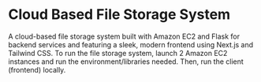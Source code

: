 # Cloud Based File Storage System

A cloud-based file storage system built with Amazon EC2 and Flask for backend services and featuring a sleek, modern frontend using Next.js and Tailwind CSS. To run the file storage system, launch 2 Amazon EC2 instances and run the environment/libraries needed. Then, run the client (frontend) locally.
